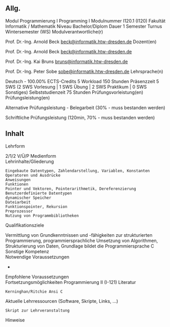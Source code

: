 ## Allg.

Modul 	Programmierung I
Programming I
Modulnummer 	I120.1 (I120)
Fakultät 	Informatik / Mathematik
Niveau 	Bachelor/Diplom
Dauer 	1 Semester
Turnus 	Wintersemester (WS)
Modulverantwortliche(r) 	

Prof. Dr.-Ing. Arnold Beck
beck@informatik.htw-dresden.de
Dozent(en) 	

Prof. Dr.-Ing. Arnold Beck
beck@informatik.htw-dresden.de

Prof. Dr.-Ing. Kai Bruns
bruns@informatik.htw-dresden.de

Prof. Dr.-Ing. Peter Sobe
sobe@informatik.htw-dresden.de
Lehrsprache(n) 	

Deutsch - 100.00%
ECTS-Credits 	5
Workload 	150 Stunden
Präsenzzeit 	5 SWS (2 SWS Vorlesung | 1 SWS Übung | 2 SWS Praktikum | 0 SWS Sonstiges)
Selbststudienzeit 	75 Stunden
Prüfungsvorleistung(en) 	
Prüfungsleistung(en) 	

Alternative Prüfungsleistung - Belegarbeit (30% - muss bestanden werden)

Schriftliche Prüfungsleistung (120min, 70% - muss bestanden werden)

## Inhalt

Lehrform 	

2/1/2  V/Ü/P
Medienform 	
Lehrinhalte/Gliederung 	

    Eingebaute Datentypen, Zahlendarstellung, Variablen, Konstanten
    Operatoren und Ausdrücke
    Anweisungen
    Funktionen
    Pointer und Vektoren, Pointerarithmetik, Dereferenzierung
    Benutzerdefinierte Datentypen
    dynamischer Speicher
    Dateiarbeit
    Funktionspointer, Rekursion
    Preprozessor
    Nutzung von Programmbibliotheken

Qualifikationsziele 	

Vermittlung von Grundkenntnissen und -fähigkeiten zur strukturierten Programmierung, programmiersprachliche Umsetzung von Algorithmen, Strukturierung von Daten, Grundlage bildet die Programmiersprache C
Sonstige Kompetenz 	
Notwendige Voraussetzungen 	

-
Empfohlene Voraussetzungen 	
Fortsetzungsmöglichkeiten 	Programmierung II (I-121)
Literatur 	

    Kerninghan/Ritchie Ansi C

Aktuelle Lehrressourcen (Software, Skripte, Links, ...) 	

    Skript zur Lehrveranstaltung

Hinweise

